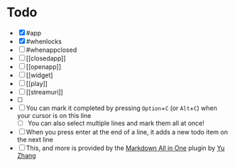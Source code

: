 # Todo

- [x] #app
- [x] #whenlocks
- [ ] #whenappclosed
- [ ] [[closedapp]]
- [ ] [[openapp]]
- [ ] [[widget]
- [ ] [[play]]
- [ ] [[streamuri]]
- [ ] 
- [ ] You can mark it completed by pressing `Option`+`C` (or `Alt`+`C`) when your cursor is on this line
  - [ ] You can also select multiple lines and mark them all at once!
- [ ] When you press enter at the end of a line, it adds a new todo item on the next line
- [ ] This, and more is provided by the [Markdown All in One](https://marketplace.visualstudio.com/items?itemName=yzhang.markdown-all-in-one) plugin by [Yu Zhang](https://github.com/yzhang-gh)
